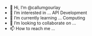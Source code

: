 - 👋 Hi, I’m @callumgourlay
- 👀 I’m interested in ... API Development
- 🌱 I’m currently learning ... Computing
- 💞️ I’m looking to collaborate on ...
- 📫 How to reach me ...

<!---
callumgourlay/callumgourlay is a ✨ special ✨ repository because its `README.md` (this file) appears on your GitHub profile.
You can click the Preview link to take a look at your changes.
--->
